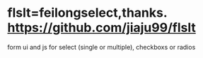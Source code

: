 # flslt=feilongselect,thanks. https://github.com/jiaju99/flslt
form ui and js for select (single or multiple), checkboxs or radios
